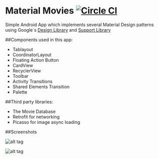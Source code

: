 # Material Movies  [![Circle CI](https://circleci.com/gh/mambrosi/MaterialMovies.svg?style=svg)](https://circleci.com/gh/mambrosi/MaterialMovies)

Simple Android App which implements several Material Design patterns using Google´s [Design Library](http://android-developers.blogspot.com.uy/2015/05/android-design-support-library.html) and [Support Library](http://developer.android.com/tools/support-library/features.html)

##Components used in this app:
- Tablayout
- CoordinatorLayout
- Floating Action Button
- CardView
- RecyclerView
- Toolbar
- Activity Transitions
- Shared Elements Transition
- Palette
 
##Third party libraries:
- The Movie Database
- Retrofit for networking
- Picasso for image async loading


##Screenshots

![alt tag](https://raw.github.com/mambrosi/MaterialMovies/master/screenshot1.png)

![alt tag](https://raw.github.com/mambrosi/MaterialMovies/master/screenshot2.png)



